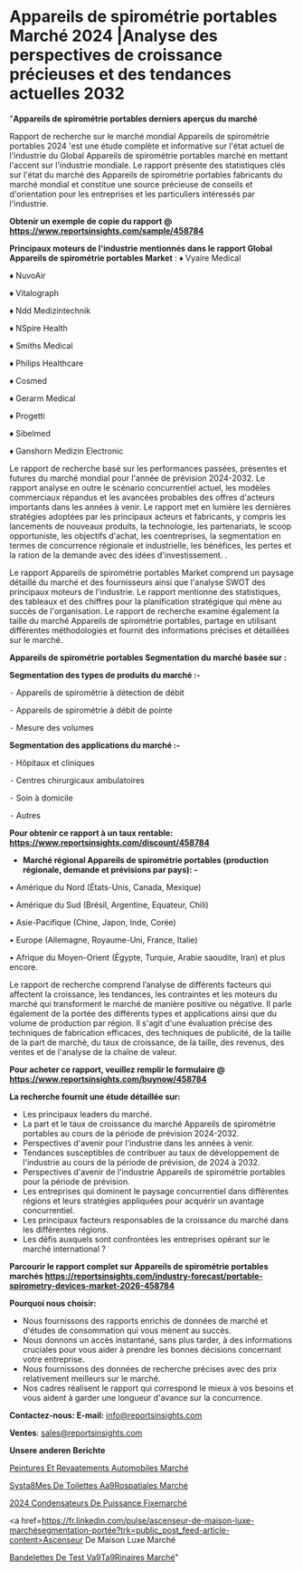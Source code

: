 # Appareils de spirométrie portables Marché 2024 |Analyse des perspectives de croissance précieuses et des tendances actuelles 2032

"<strong>Appareils de spirométrie portables derniers aperçus du marché</strong>

Rapport de recherche sur le marché mondial Appareils de spirométrie portables 2024 'est une étude complète et informative sur l'état actuel de l'industrie du Global Appareils de spirométrie portables marché en mettant l'accent sur l'industrie mondiale. Le rapport présente des statistiques clés sur l'état du marché des Appareils de spirométrie portables fabricants du marché mondial et constitue une source précieuse de conseils et d'orientation pour les entreprises et les particuliers intéressés par l'industrie.

<strong>Obtenir un exemple de copie du rapport @ <a href=https://www.reportsinsights.com/sample/458784>https://www.reportsinsights.com/sample/458784</a></strong>

<strong>Principaux moteurs de l'industrie mentionnés dans le rapport Global Appareils de spirométrie portables Market</strong> :
♦ Vyaire Medical

♦ NuvoAir

♦ Vitalograph

♦ Ndd Medizintechnik

♦ NSpire Health

♦ Smiths Medical

♦ Philips Healthcare

♦ Cosmed

♦ Gerarm Medical

♦ Progetti

♦ Sibelmed

♦ Ganshorn Medizin Electronic

Le rapport de recherche basé sur les performances passées, présentes et futures du marché mondial pour l'année de prévision 2024-2032. Le rapport analyse en outre le scénario concurrentiel actuel, les modèles commerciaux répandus et les avancées probables des offres d'acteurs importants dans les années à venir. Le rapport met en lumière les dernières stratégies adoptées par les principaux acteurs et fabricants, y compris les lancements de nouveaux produits, la technologie, les partenariats, le scoop opportuniste, les objectifs d'achat, les coentreprises, la segmentation en termes de concurrence régionale et industrielle, les bénéfices, les pertes et la ration de la demande avec des idées d'investissement. .

Le rapport Appareils de spirométrie portables Market comprend un paysage détaillé du marché et des fournisseurs ainsi que l'analyse SWOT des principaux moteurs de l'industrie. Le rapport mentionne des statistiques, des tableaux et des chiffres pour la planification stratégique qui mène au succès de l'organisation. Le rapport de recherche examine également la taille du marché Appareils de spirométrie portables, partage en utilisant différentes méthodologies et fournit des informations précises et détaillées sur le marché.

<strong>Appareils de spirométrie portables Segmentation du marché basée sur :</strong>

<strong>Segmentation des types de produits du marché :-</strong>

⁃ Appareils de spirométrie à détection de débit

⁃ Appareils de spirométrie à débit de pointe

⁃ Mesure des volumes

<strong>Segmentation des applications du marché :-</strong>

⁃ Hôpitaux et cliniques

⁃ Centres chirurgicaux ambulatoires

⁃ Soin à domicile

⁃ Autres

<strong>Pour obtenir ce rapport à un taux rentable: <a href=https://www.reportsinsights.com/discount/458784>https://www.reportsinsights.com/discount/458784</a></strong>
<ul>
  <li><strong>Marché régional Appareils de spirométrie portables (production régionale, demande et prévisions par pays): -</strong></li>
</ul>
• Amérique du Nord (États-Unis, Canada, Mexique)

• Amérique du Sud (Brésil, Argentine, Equateur, Chili)

• Asie-Pacifique (Chine, Japon, Inde, Corée)

• Europe (Allemagne, Royaume-Uni, France, Italie)

• Afrique du Moyen-Orient (Égypte, Turquie, Arabie saoudite, Iran) et plus encore.

Le rapport de recherche comprend l’analyse de différents facteurs qui affectent la croissance, les tendances, les contraintes et les moteurs du marché qui transforment le marché de manière positive ou négative. Il parle également de la portée des différents types et applications ainsi que du volume de production par région. Il s'agit d'une évaluation précise des techniques de fabrication efficaces, des techniques de publicité, de la taille de la part de marché, du taux de croissance, de la taille, des revenus, des ventes et de l'analyse de la chaîne de valeur.

<strong>Pour acheter ce rapport, veuillez remplir le formulaire @   <a href=https://www.reportsinsights.com/buynow/458784>https://www.reportsinsights.com/buynow/458784</a></strong>

<strong>La recherche fournit une étude détaillée sur:</strong>
<ul>
  <li>Les principaux leaders du marché.</li>
  <li>La part et le taux de croissance du marché Appareils de spirométrie portables au cours de la période de prévision 2024-2032.</li>
  <li>Perspectives d'avenir pour l'industrie dans les années à venir.</li>
  <li>Tendances susceptibles de contribuer au taux de développement de l'industrie au cours de la période de prévision, de 2024 à 2032.</li>
  <li>Perspectives d'avenir de l'industrie Appareils de spirométrie portables pour la période de prévision.</li>
  <li>Les entreprises qui dominent le paysage concurrentiel dans différentes régions et leurs stratégies appliquées pour acquérir un avantage concurrentiel.</li>
  <li>Les principaux facteurs responsables de la croissance du marché dans les différentes régions.</li>
  <li>Les défis auxquels sont confrontées les entreprises opérant sur le marché international ?</li>
</ul>

<strong>Parcourir le rapport complet sur Appareils de spirométrie portables marchés <a href=https://reportsinsights.com/industry-forecast/portable-spirometry-devices-market-2026-458784>https://reportsinsights.com/industry-forecast/portable-spirometry-devices-market-2026-458784</a></strong>

<strong>Pourquoi nous choisir:</strong>
<ul>
  <li>Nous fournissons des rapports enrichis de données de marché et d'études de consommation qui vous mènent au succès.</li>
  <li>Nous donnons un accès instantané, sans plus tarder, à des informations cruciales pour vous aider à prendre les bonnes décisions concernant votre entreprise.</li>
  <li>Nous fournissons des données de recherche précises avec des prix relativement meilleurs sur le marché.</li>
  <li>Nos cadres réalisent le rapport qui correspond le mieux à vos besoins et vous aident à garder une longueur d'avance sur la concurrence.</li>
</ul>
<strong>Contactez-nous:
</strong><strong>E-mail:</strong> <a href=mailto:info@reportsinsights.com>info@reportsinsights.com</a>

<strong>Ventes</strong>: <a href=mailto:sales@reportsinsights.com>sales@reportsinsights.com</a>

<strong>Unsere anderen Berichte</strong>

<a href=https://www.linkedin.com/pulse/peintures-et-rev%C3%AAtements-automobiles-march%C3%A9-kk2ef/>Peintures Et Revaatements Automobiles Marché</a>

<a href=https://www.linkedin.com/pulse/syst%C3%A8mes-de-toilettes-a%C3%A9rospatiales-march%C3%A9-2024-u6jlc/>Systa8Mes De Toilettes Aa9Rospatiales Marché</a>

<a href=https://www.linkedin.com/pulse/2024-condensateurs-de-puissance-fixemarché-segmentation-a4aac/>2024 Condensateurs De Puissance Fixemarché</a>

<a href=https://fr.linkedin.com/pulse/ascenseur-de-maison-luxe-marchésegmentation-portée?trk=public_post_feed-article-content>Ascenseur De Maison Luxe Marché</a>

<a href=https://www.linkedin.com/pulse/bandelettes-de-test-v%C3%A9t%C3%A9rinaires-march%C3%A9-perspectives-rhvuf/>Bandelettes De Test Va9Ta9Rinaires Marché</a>"
